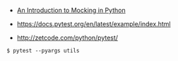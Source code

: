 
- [An Introduction to Mocking in Python](https://www.toptal.com/python/an-introduction-to-mocking-in-python)

- https://docs.pytest.org/en/latest/example/index.html


- http://zetcode.com/python/pytest/




```
$ pytest --pyargs utils
```

